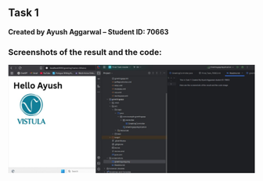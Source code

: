 ## Task 1  
**Created by Ayush Aggarwal – Student ID: 70663**

### Screenshots of the result and the code:

![Greeting Page Screenshot](greeting.png.jpg)
